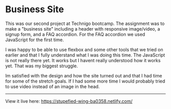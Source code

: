# Business Site

This was our second project at Technigo bootcamp. The assignment was to make a "business site" including a header with responsive image/video, a signup form, and a FAQ accordion. For the FAQ accordion we used JavaScript for the first time. 

I was happy to be able to use flexbox and some other tools that we tried on earlier and that I fully understand what I was doing this time. The JavaScript is not really there yet. It works but I havent really understood how it works yet. That was my biggest struggle.

Im satisfied with the design and how the site turned out and that I had time for some of the stretch goals. 
If I had some more time I would probably tried to use video instead of an image in the head.

----
View it live here:
https://stupefied-wing-ba0358.netlify.com/
